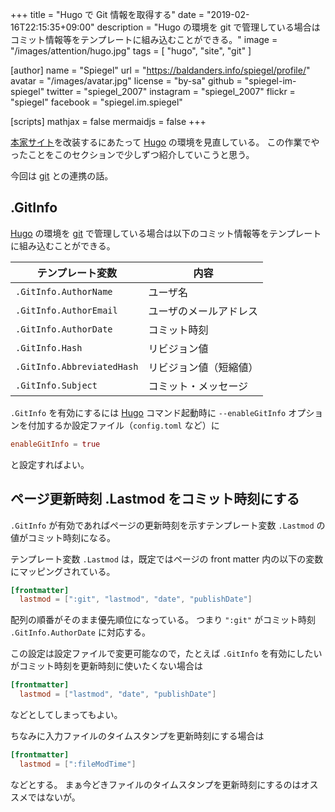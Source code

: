+++
title = "Hugo で Git 情報を取得する"
date = "2019-02-16T22:15:35+09:00"
description = "Hugo の環境を git で管理している場合はコミット情報等をテンプレートに組み込むことができる。"
image = "/images/attention/hugo.jpg"
tags = [ "hugo", "site", "git" ]

[author]
  name      = "Spiegel"
  url       = "https://baldanders.info/spiegel/profile/"
  avatar    = "/images/avatar.jpg"
  license   = "by-sa"
  github    = "spiegel-im-spiegel"
  twitter   = "spiegel_2007"
  instagram = "spiegel_2007"
  flickr    = "spiegel"
  facebook  = "spiegel.im.spiegel"

[scripts]
  mathjax = false
  mermaidjs = false
+++

[本家サイト]を改装するにあたって [Hugo] の環境を見直している。
この作業でやったことをこのセクションで少しずつ紹介していこうと思う。

今回は [git] との連携の話。

## .GitInfo

[Hugo] の環境を [git] で管理している場合は以下のコミット情報等をテンプレートに組み込むことができる。

| テンプレート変数           | 内容                   |
| -------------------------- | ---------------------- |
| `.GitInfo.AuthorName`      | ユーザ名               |
| `.GitInfo.AuthorEmail`     | ユーザのメールアドレス |
| `.GitInfo.AuthorDate`      | コミット時刻           |
| `.GitInfo.Hash`            | リビジョン値           |
| `.GitInfo.AbbreviatedHash` | リビジョン値（短縮値） |
| `.GitInfo.Subject`         | コミット・メッセージ   |

`.GitInfo` を有効にするには [Hugo] コマンド起動時に `--enableGitInfo` オプションを付加するか設定ファイル（`config.toml` など）に

```toml
enableGitInfo = true
```

と設定すればよい。

## ページ更新時刻 .Lastmod をコミット時刻にする

`.GitInfo` が有効であればページの更新時刻を示すテンプレート変数 `.Lastmod` の値がコミット時刻になる。

テンプレート変数 `.Lastmod` は，既定ではページの front matter 内の以下の変数にマッピングされている。

```toml
[frontmatter]
  lastmod = [":git", "lastmod", "date", "publishDate"]
```

配列の順番がそのまま優先順位になっている。
つまり `":git"` がコミット時刻 `.GitInfo.AuthorDate` に対応する。

この設定は設定ファイルで変更可能なので，たとえば `.GitInfo` を有効にしたいがコミット時刻を更新時刻に使いたくない場合は

```toml
[frontmatter]
  lastmod = ["lastmod", "date", "publishDate"]
```

などとしてしまってもよい。

ちなみに入力ファイルのタイムスタンプを更新時刻にする場合は

```toml
[frontmatter]
  lastmod = [":fileModTime"]
```

などとする。
まぁ今どきファイルのタイムスタンプを更新時刻にするのはオススメではないが。


[Hugo]: https://gohugo.io/ "The world’s fastest framework for building websites | Hugo"
[本家サイト]: https://baldanders.info/ "Baldanders.info"
[git]: https://git-scm.com/
[Git]: https://git-scm.com/

